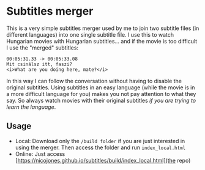 # Subtitles merger
This is a very simple subtitles merger used by me to join two subtitle files (in different languages) into one single subtitle file. I use this to watch Hungarian movies with Hungarian subtitles... and if the movie is too difficult I use the "merged" subtitles:

````
00:05:31.33 -> 00:05:33.08
Mit csinálsz itt, faszi?
<i>What are you doing here, mate?</i>
````

In this way I can follow the conversation without having to disable the original subtitles. Using subtitles in an easy language (while the movie is in a more difficult language for you) makes you not pay attention to what they say. So always watch movies with their original subtitles _if you are trying to learn the language_.

## Usage
 - Local: Download only the `/build folder` if you are just interested in using the merger. Then access the folder and run `index_local.html`
 - Online: Just access [https://nicojones.github.io/subtitles/build/index_local.html](the repo)
